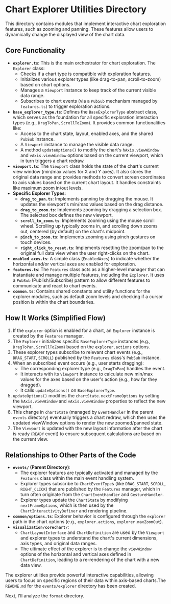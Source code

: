 # Chart Explorer Utilities Directory

This directory contains modules that implement interactive chart exploration features, such as zooming and panning. These features allow users to dynamically change the displayed view of the chart data.

## Core Functionality

*   **`explorer.ts`**: This is the main orchestrator for chart exploration. The `Explorer` class:
    *   Checks if a chart type is compatible with exploration features.
    *   Initializes various explorer types (like drag-to-pan, scroll-to-zoom) based on chart options.
    *   Manages a `Viewport` instance to keep track of the current visible data range.
    *   Subscribes to chart events (via a `PubSub` mechanism managed by `features.ts`) to trigger exploration actions.
*   **`base_explorer_type.ts`**: Defines the `BaseExplorerType` abstract class, which serves as the foundation for all specific exploration interaction types (e.g., `DragToPan`, `ScrollToZoom`). It provides common functionalities like:
    *   Access to the chart state, layout, enabled axes, and the shared `PubSub` instance.
    *   A `Viewport` instance to manage the visible data range.
    *   A method `updateOptions()` to modify the chart's `hAxis.viewWindow` and `vAxis.viewWindow` options based on the current viewport, which in turn triggers a chart redraw.
*   **`viewport.ts`**: The `Viewport` class holds the state of the chart's current view window (min/max values for X and Y axes). It also stores the original data range and provides methods to convert screen coordinates to axis values based on the current chart layout. It handles constraints like maximum zoom in/out levels.
*   **Specific Explorer Types**:
    *   **`drag_to_pan.ts`**: Implements panning by dragging the mouse. It updates the viewport's min/max values based on the drag distance.
    *   **`drag_to_zoom.ts`**: Implements zooming by dragging a selection box. The selected box defines the new viewport.
    *   **`scroll_to_zoom.ts`**: Implements zooming using the mouse scroll wheel. Scrolling up typically zooms in, and scrolling down zooms out, centered (by default) on the chart's midpoint.
    *   **`pinch_to_zoom.ts`**: Implements zooming using pinch gestures on touch devices.
    *   **`right_click_to_reset.ts`**: Implements resetting the zoom/pan to the original full data view when the user right-clicks on the chart.
*   **`enabled_axes.ts`**: A simple class (`EnabledAxes`) to indicate whether the horizontal and/or vertical axes are enabled for exploration.
*   **`features.ts`**: The `Features` class acts as a higher-level manager that can instantiate and manage multiple features, including the `Explorer`. It uses a `PubSub` (Publish/Subscribe) pattern to allow different features to communicate and react to chart events.
*   **`common.ts`**: Contains shared constants and utility functions for the explorer modules, such as default zoom levels and checking if a cursor position is within the chart boundaries.

## How It Works (Simplified Flow)

1.  If the `explorer` option is enabled for a chart, an `Explorer` instance is created by the `Features` manager.
2.  The `Explorer` initializes specific `BaseExplorerType` instances (e.g., `DragToPan`, `ScrollToZoom`) based on the `explorer.actions` options.
3.  These explorer types subscribe to relevant chart events (e.g., `DRAG_START`, `SCROLL`) published by the `Features` class's `PubSub` instance.
4.  When an subscribed event occurs (e.g., user starts dragging):
    *   The corresponding explorer type (e.g., `DragToPan`) handles the event.
    *   It interacts with its `Viewport` instance to calculate new min/max values for the axes based on the user's action (e.g., how far they dragged).
    *   It calls `updateOptions()` on `BaseExplorerType`.
5.  `updateOptions()` modifies the `chartState.nextFrameOptions` by setting the `hAxis.viewWindow` and `vAxis.viewWindow` properties to reflect the new viewport.
6.  This change in `chartState` (managed by `EventHandler` in the parent `events` directory) eventually triggers a chart redraw, which then uses the updated viewWindow options to render the new zoomed/panned state.
7.  The `Viewport` is updated with the new layout information after the chart is ready (`READY` event) to ensure subsequent calculations are based on the current view.

## Relationships to Other Parts of the Code

*   **`events/` (Parent Directory)**:
    *   The explorer features are typically activated and managed by the `Features` class within the main event handling system.
    *   Explorer types subscribe to `ChartEventType`s (like `DRAG_START`, `SCROLL`, `RIGHT_CLICK`) that are published by the `Features` manager, which in turn often originate from the `ChartEventHandler` and `GestureHandler`.
    *   Explorer types update the `ChartState` by modifying `nextFrameOptions`, which is then used by the `ChartInteractivityDefiner` and rendering pipeline.
*   **`common/options.ts`**: Explorer behavior is configured through the `explorer` path in the chart options (e.g., `explorer.actions`, `explorer.maxZoomOut`).
*   **`visualization/corechart/`**:
    *   `ChartLayoutInterface` and `ChartDefinition` are used by the `Viewport` and explorer types to understand the chart's current dimensions, axis types, and original data ranges.
    *   The ultimate effect of the explorer is to change the `viewWindow` options of the horizontal and vertical axes defined in `ChartDefinition`, leading to a re-rendering of the chart with a new data view.

The explorer utilities provide powerful interactive capabilities, allowing users to focus on specific regions of their data within axis-based charts.The `README.md` for the `events/explorer` directory has been created.

Next, I'll analyze the `format` directory.

